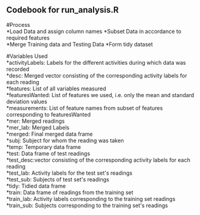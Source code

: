 ## Codebook for run_analysis.R  
#Process  
*Load Data and assign column names
*Subset Data in accordance to required features  
*Merge Training data and Testing Data
*Form tidy dataset

#Variables Used  
*activityLabels: Labels for the different activities during which data was recorded  
*desc: Merged vector consisting of the corresponding activity labels for each reading  
*features: List of all variables measured  
*featuresWanted: List of features we used, i.e. only the mean and standard deviation values  
*measurements: List of feature names from subset of features corresponding to featuresWanted  
*mer: Merged readings  
*mer_lab: Merged Labels  
*merged: Final merged data frame  
*subj: Subject for whom the reading was taken  
*temp: Temporary data frame  
*test: Data frame of test readings  
*test_desc:vector consisting of the corresponding activity labels for each reading  
*test_lab: Activity labels for the test set's readings  
*test_sub: Subjects of test set's readings  
*tidy: Tidied data frame  
*train: Data frame of readings from the training set  
*train_lab: Activity labels corresponding to the training set readings  
*train_sub: Subjects corresponding to the training set's readings  

